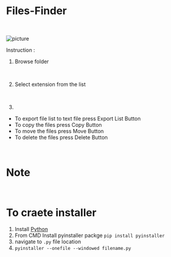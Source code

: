 # Files-Finder
<br>

![picture](https://i.imgur.com/eJM0Fn6.png)

Instruction : 
<br>

1. Browse folder 
<br>

2. Select extension from the list
<br>

3. 
- To export file list to text file press Export List Button
- To copy the files press Copy Button
- To move the files press Move Button
- To delete the files press Delete Button

<br>

# Note
<br>

# To craete installer
1. Install [Python](https://www.python.org/ftp/python/3.8.5/python-3.8.5.exe) 
2. From CMD Install pyinstaller packge `pip install pyinstaller`
3. navigate to `.py` file location 
4. `pyinstaller --onefile --windowed filename.py`
